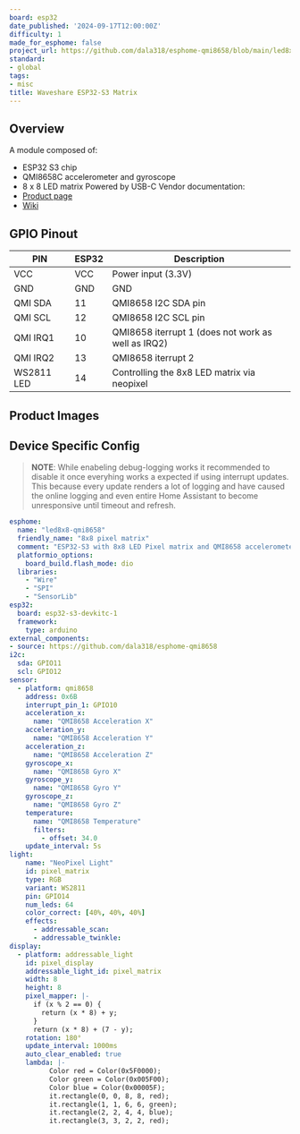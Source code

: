 ```yaml
---
board: esp32
date_published: '2024-09-17T12:00:00Z'
difficulty: 1
made_for_esphome: false
project_url: https://github.com/dala318/esphome-qmi8658/blob/main/led8x8-qmi8658.yaml
standard:
- global
tags:
- misc
title: Waveshare ESP32-S3 Matrix
---
```


## Overview

A module composed of:
- ESP32 S3 chip
- QMI8658C accelerometer and gyroscope
- 8 x 8 LED matrix
Powered by USB-C
Vendor documentation:
- [Product page](https://www.waveshare.com/esp32-s3-matrix.htm)
- [Wiki](https://www.waveshare.com/wiki/ESP32-S3-Matrix)

## GPIO Pinout

| PIN           | ESP32 | Description                                                             |
|---------------|-------|-------------------------------------------------------------------------|
| VCC           | VCC   | Power input (3.3V)                                                      |
| GND           | GND   | GND                                                                     |
| QMI SDA       | 11    | QMI8658 I2C SDA pin                                                     |
| QMI SCL       | 12    | QMI8658 I2C SCL pin                                                     |
| QMI IRQ1      | 10    | QMI8658 iterrupt 1 (does not work as well as IRQ2)                      |
| QMI IRQ2      | 13    | QMI8658 iterrupt 2                                                      |
| WS2811 LED    | 14    | Controlling the 8x8 LED matrix via neopixel                             |

## Product Images

## Device Specific Config

> **NOTE**: While enabeling debug-logging works it recommended to disable it once everyhing works a expected if using interrupt updates. This because every update renders a lot of logging and have caused the online logging and even entire Home Assistant to become unresponsive until timeout and refresh.
```yaml
esphome:
  name: "led8x8-qmi8658"
  friendly_name: "8x8 pixel matrix"
  comment: "ESP32-S3 with 8x8 LED Pixel matrix and QMI8658 accelerometer"
  platformio_options:
    board_build.flash_mode: dio
  libraries:
    - "Wire"
    - "SPI"
    - "SensorLib"
esp32:
  board: esp32-s3-devkitc-1
  framework:
    type: arduino
external_components:
- source: https://github.com/dala318/esphome-qmi8658
i2c:
  sda: GPIO11
  scl: GPIO12
sensor:
  - platform: qmi8658
    address: 0x6B
    interrupt_pin_1: GPIO10
    acceleration_x:
      name: "QMI8658 Acceleration X"
    acceleration_y:
      name: "QMI8658 Acceleration Y"
    acceleration_z:
      name: "QMI8658 Acceleration Z"
    gyroscope_x:
      name: "QMI8658 Gyro X"
    gyroscope_y:
      name: "QMI8658 Gyro Y"
    gyroscope_z:
      name: "QMI8658 Gyro Z"
    temperature:
      name: "QMI8658 Temperature"
      filters:
        - offset: 34.0
    update_interval: 5s
light:
    name: "NeoPixel Light"
    id: pixel_matrix
    type: RGB
    variant: WS2811
    pin: GPIO14
    num_leds: 64
    color_correct: [40%, 40%, 40%]
    effects:
      - addressable_scan:
      - addressable_twinkle:
display:
  - platform: addressable_light
    id: pixel_display
    addressable_light_id: pixel_matrix
    width: 8
    height: 8
    pixel_mapper: |-
      if (x % 2 == 0) {
        return (x * 8) + y;
      }
      return (x * 8) + (7 - y);
    rotation: 180°
    update_interval: 1000ms
    auto_clear_enabled: true
    lambda: |-
          Color red = Color(0x5F0000);
          Color green = Color(0x005F00);
          Color blue = Color(0x00005F);
          it.rectangle(0, 0, 8, 8, red);
          it.rectangle(1, 1, 6, 6, green);
          it.rectangle(2, 2, 4, 4, blue);
          it.rectangle(3, 3, 2, 2, red);
```